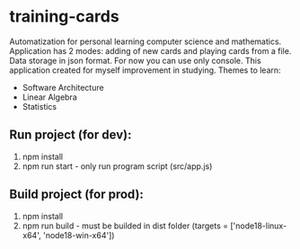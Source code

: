 # training-cards

Automatization for personal learning computer science and mathematics.
Application has 2 modes: adding of new cards and playing cards from a file.
Data storage in json format. For now you can use only console.
This application created for myself improvement in studying.
Themes to learn:

-   Software Architecture
-   Linear Algebra
-   Statistics

## Run project (for dev):

1. npm install
2. npm run start - only run program script (src/app.js)

## Build project (for prod):

1. npm install
2. npm run build - must be builded in dist folder (targets = ['node18-linux-x64', 'node18-win-x64'])
